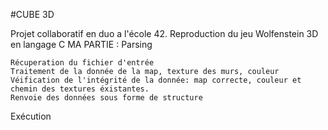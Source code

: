 #CUBE 3D

Projet collaboratif en duo a l'école 42. Reproduction du jeu Wolfenstein 3D en langage C
MA PARTIE : Parsing

    Récuperation du fichier d'entrée
    Traitement de la donnée de la map, texture des murs, couleur
    Véification de l'intégrité de la donnée: map correcte, couleur et chemin des textures éxistantes.
    Renvoie des données sous forme de structure

Exécution

